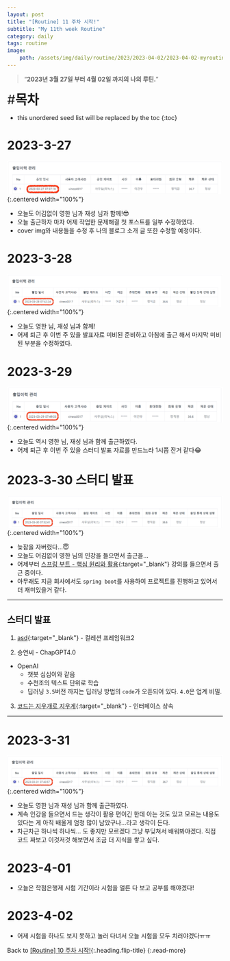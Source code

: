 ```yaml
---
layout: post
title: "[Routine] 11 주차 시작!"
subtitle: "My 11th week Routine"
category: daily
tags: routine
image:
    path: /assets/img/daily/routine/2023/2023-04-02/2023-04-02-myroutine-11th.png
---
```


> “**2023년 3월 27일 부터 4월 02일 까지의 나의 루틴.**”

<span style="font-size:30px;">\#**목차**</span>
* this unordered seed list will be replaced by the toc
{:toc}

# 2023-3-27
![2023-03-27](/assets/img/daily/routine/2023/2023-04-02/2023-03-27_myroutine.png){:.centered width="100%"}
- 오늘도 어김없이 영한 님과 재성 님과 함께!😎
- 오늘 출근하자 마자 어제 작업한 문제해결 첫 포스트를 일부 수정하였다.
- cover img와 내용들을 수정 후 나의 블로그 소개 글 또한 수정할 예정이다.

# 2023-3-28
![2023-03-28](/assets/img/daily/routine/2023/2023-04-02/2023-03-28_myroutine.png){:.centered width="100%"}
- 오늘도 영한 님, 재성 님과 함께!
- 어제 퇴근 후 이번 주 있을 발표자료 미비된 준비하고 아침에 출근 해서 마지막 미비된 부분을 수정하였다.

# 2023-3-29
![2023-03-29](/assets/img/daily/routine/2023/2023-04-02/2023-03-29_myroutine.png){:.centered width="100%"}
- 오늘도 역시 영한 님, 재성 님과 함께 출근하였다.
- 어제 퇴근 후 이번 주 있을 스터디 발표 자료를 만드느라 1시쯤 잔거 같다😂


# 2023-3-30 스터디 발표
![2023-03-30](/assets/img/daily/routine/2023/2023-04-02/2023-03-30_myroutine.png){:.centered width="100%"}
- 늦잠을 자버렸다...😇
- 오늘도 어김없이 영한 님의 인강을 들으면서 출근을... 
- 어제부터 [스프링 부트 - 핵심 원리와 활용](https://www.inflearn.com/course/%EC%8A%A4%ED%94%84%EB%A7%81%EB%B6%80%ED%8A%B8-%ED%95%B5%EC%8B%AC%EC%9B%90%EB%A6%AC-%ED%99%9C%EC%9A%A9){:target="_blank"} 강의를 들으면서 출근 중이다.
- 아무래도 지금 회사에서도 `spring boot`를 사용하여 프로젝트를 진행하고 있어서 더 재미있을거 같다.

***
## 스터디 발표
1. [asd](https://youngjo-no.tistory.com/7){:target="_blank"} - 컬레션 프레임워크2

2. 승연씨 - ChapGPT4.0
- OpenAI
  - 챗봇 심심이와 같음
  - 수천조의 텍스트 단위로 학습
  - 딥러닝 `3.5`버전 까지는 딥러닝 방법의 `code`가 오픈되어 있다. `4.0`은 업계 비밀.

3. [코드는 지우개로 지우게](https://blog.naver.com/codeblog){:target="_blank"} - 인터페이스 상속

***

# 2023-3-31
![2023-03-31](/assets/img/daily/routine/2023/2023-04-02/2023-03-31_myroutine.png){:.centered width="100%"}
- 오늘도 영한 님과 재성 님과 함께 출근하였다.
- 계속 인강을 들으면서 드는 생각이 활용 편이긴 한데 아는 것도 있고 모르는 내용도 있다는 게 아직 배울게 엄청 많이 남았구나...라고 생각이 든다.
- 차근차근 하나씩 하나씩... 도 좋지만 모르겠다 그냥 부딪쳐서 배워봐야겠다. 직접 코드 짜보고 이것저것 해보면서 조금 더 지식을 쌓고 싶다.

# 2023-4-01
- 오늘은 학점은행제 시험 기간이라 시험을 얼른 다 보고 공부를 해야겠다!

# 2023-4-02
- 어제 시험을 하나도 보지 못하고 놀러 다녀서 오늘 시험을 모두 치러야겠다ㅠㅠ

Back to [[Routine] 10 주차 시작!](../03-march/2023-03-26-week-10th.md){:.heading.flip-title}
{:.read-more}

[//]: # (Continue with [[Routine] 12 주차 시작!]&#40;../04-april/2023-04-09-week-12th.md&#41;{:.heading.flip-title})
[//]: # ({:.read-more})